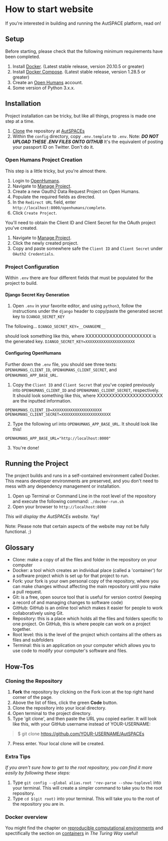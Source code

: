 # How to start website

If you're interested in building and running the AutSPACE platform, read on!

## Setup
Before starting, please check that the following minimum requirements have been completed.

1. Install [Docker](https://www.docker.com/products/docker-desktop). (Latest stable release, version 20.10.5 or greater)
2. Install [Docker Compose](https://docs.docker.com/compose/install/). (Latest stable release, version 1.28.5 or greater)
3. Create an [Open Humans](https://www.openhumans.org/) account.
4. Some version of Python 3.x.x.

## Installation
Project installation can be tricky, but like all things, progress is made one step at a time. 

1. [Clone](#cloning-the-repository) the repository at [AutSPACEs](https://github.com/GeorgiaHCA/AutSPACEs)
2. Within the `config` directory, copy `.env.template` to `.env`. 
  Note: ***DO NOT UPLOAD THESE .ENV FILES ONTO GITHUB*** It's the equivalent of posting your passport ID on Twitter. Don't do it.

### Open Humans Project Creation
This step is a little tricky, but you're almost there. 

1. Login to [OpenHumans](openhumans.org). 
2. Navigate to [Manage Project](https://www.openhumans.org/direct-sharing/projects/manage/).
3. Create a new Oauth2 Data Request Project on Open Humans. 
4. Populate the required fields as directed. 
5. In the `Redirect URL` field, enter `http://localhost:8000/openhumans/complete`.
6. Click `Create Project`.

You'll need to obtain the Client ID and Client Secret for the OAuth project you've created. 

1. Navigate to [Manage Project](https://www.openhumans.org/direct-sharing/projects/manage/).
2. Click the newly created project. 
3. Copy and paste somewhere safe the `Client ID` and `Client Secret` under `OAuth2 Credentials`. 

### Project Configuration 
Within `.env` there are four different fields that must be populated for the project to build.

#### Django Secret Key Generation
1. Open `.env` in your favorite editor, and using `python3`, follow the instructions under the `django` header to copy/paste the generated secret key to `DJANGO_SECRET_KEY` 

The following...
`DJANGO_SECRET_KEY=__CHANGEME__`

should look something like this, where XXXXXXXXXXXXXXXXXXXXXX is the generated key. 
`DJANGO_SECRET_KEY=XXXXXXXXXXXXXXXXXXXXXX`

#### Configuring OpenHumans
Further down the `.env` file, you should see three texts: `OPENHUMANS_CLIENT_ID`, `OPENHUMANS_CLIENT_SECRET`, and `OPENHUMANS_APP_BASE_URL`.

1. Copy the `Client ID` and `Client Secret` that you've copied previously into `OPENHUMANS_CLIENT_ID` and `OPENHUMANS_CLIENT_SECRET`, respectively.
It should look something like this, where XXXXXXXXXXXXXXXXXXXXXX are the inputted information. 
```
OPENHUMANS_CLIENT_ID=XXXXXXXXXXXXXXXXXXXXXX
OPENHUMANS_CLIENT_SECRET=XXXXXXXXXXXXXXXXXXXXXX
````

2. Type the following url into `OPENHUMANS_APP_BASE_URL`.
It should look like this!

```
OPENHUMANS_APP_BASE_URL="http://localhost:8000"
```

3. You're done!

## Running the Project
The project builds and runs in a self-contained environment called Docker. This means developer environments are preserved, and you don't need to mess with any dependency management or installation.

1. Open up Terminal or Command Line in the root level of the repository and execute the following command: `./docker-run.sh`
2. Open your browser to `http://localhost:8000`

*This will display the AutSPACEs website.* Yay!

Note: Please note that certain aspects of the website may not be fully functional. ;)

## Glossary 

* Clone: make a copy of all the files and folder in the repository on your computer
* Docker: a tool which creates an individual place (called a 'container') for a software project which is set up for that project to run.
* Fork: your fork is your own personal copy of the repository, where you can make changes without affecting the main repository until you make a pull request. 
* Git: is a free, open source tool that is useful for version control (keeping a record of and managing changes to software code)
* GitHub: GitHub is an online tool which makes it easier for people to work collaboratively using Git. 
* Repository: this is a place which holds all the files and folders specific to one project. On GitHub, this is where people can work on a project together. 
* Root level: this is the level of the project which contains all the others as files and subfolders
* Terminal: this is an application on your computer which allows you to use code to modify your computer's software and files. 

## How-Tos 

### Cloning the Repository
  1. **Fork** the repository by clicking on the Fork icon at the top right hand corner of the page. 
  2. Above the list of files, click the green **Code** button.
  3. Clone the repository into your local directory. 
  4. Open terminal to the project directory.
  5. Type 'git clone', and then paste the URL you copied earlier. It will look like this, with your GitHub username instead of YOUR-USERNAME:
  >$ git clone https://github.com/YOUR-USERNAME/AutSPACEs
  7. Press enter. Your local clone will be created. 

### Extra Tips

*If you aren't sure how to get to the root repository, you can find it more easily by following these steps:* 

1. Type `git config --global alias.root 'rev-parse --show-toplevel` into your terminal. This will create a simpler command to take you to the root repository. 
2. Type `cd $(git root)` into your terminal. This will take you to the root of the repository you are in. 

### Docker overview 

You might find the chapter on [reproducible computational environments](https://the-turing-way.netlify.app/reproducible-research/renv.html) and spectifically the section on [containers](https://the-turing-way.netlify.app/reproducible-research/renv/renv-containers.html) in _The Turing Way_ useful!

